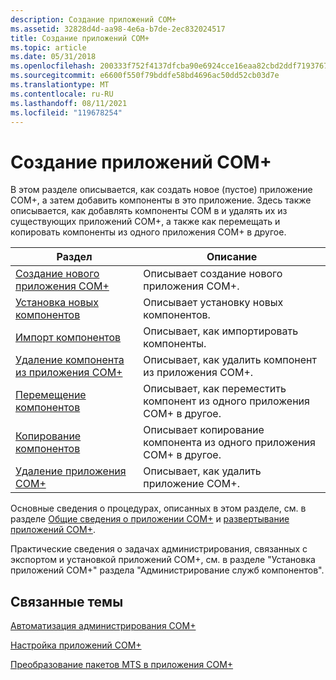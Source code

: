 ```yaml
---
description: Создание приложений COM+
ms.assetid: 32828d4d-aa98-4e6a-b7de-2ec832024517
title: Создание приложений COM+
ms.topic: article
ms.date: 05/31/2018
ms.openlocfilehash: 200333f752f4137dfcba90e6924cce16eaa82cbd2ddf719376711ce90cf8f65b
ms.sourcegitcommit: e6600f550f79bddfe58bd4696ac50dd52cb03d7e
ms.translationtype: MT
ms.contentlocale: ru-RU
ms.lasthandoff: 08/11/2021
ms.locfileid: "119678254"
---
```

# <a name="creating-com-applications"></a>Создание приложений COM+

В этом разделе описывается, как создать новое (пустое) приложение COM+, а затем добавить компоненты в это приложение. Здесь также описывается, как добавлять компоненты COM в и удалять их из существующих приложений COM+, а также как перемещать и копировать компоненты из одного приложения COM+ в другое.



| Раздел                                                                                                       | Описание                                                                        |
|-------------------------------------------------------------------------------------------------------------|------------------------------------------------------------------------------------|
| [Создание нового приложения COM+](creating-a-new-com--application.md)<br/>                           | Описывает создание нового приложения COM+.<br/>                         |
| [Установка новых компонентов](installing-new-components.md)<br/>                                       | Описывает установку новых компонентов.<br/>                                |
| [Импорт компонентов](importing-components.md)<br/>                                                 | Описывает, как импортировать компоненты.<br/>                                     |
| [Удаление компонента из приложения COM+](removing-a-component-from-a-com--application.md)<br/> | Описывает, как удалить компонент из приложения COM+.<br/>            |
| [Перемещение компонентов](moving-components.md)<br/>                                                       | Описывает, как переместить компонент из одного приложения COM+ в другое.<br/> |
| [Копирование компонентов](copying-components.md)<br/>                                                     | Описывает копирование компонента из одного приложения COM+ в другое.<br/> |
| [Удаление приложения COM+](deleting-a-com--application.md)<br/>                                   | Описывает, как удалить приложение COM+.<br/>                             |



 

Основные сведения о процедурах, описанных в этом разделе, см. в разделе [Общие сведения о приложении COM+](com--application-overview.md) и [развертывание приложений COM+](deploying-com--applications.md).

Практические сведения о задачах администрирования, связанных с экспортом и установкой приложений COM+, см. в разделе "Установка приложений COM+" раздела "Администрирование служб компонентов".

## <a name="related-topics"></a>Связанные темы

<dl> <dt>

[Автоматизация администрирования COM+](automating-com--administration.md)
</dt> <dt>

[Настройка приложений COM+](configuring-com--applications.md)
</dt> <dt>

[Преобразование пакетов MTS в приложения COM+](conversion-of-mts-packages-to-com--applications.md)
</dt> </dl>

 

 




